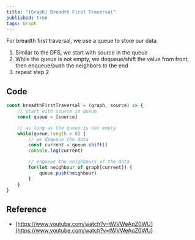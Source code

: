 ```yaml
---
title: "[Graph] Breadth First Traversal"
published: true
tags: Graph
---
```


For breadth first traversal, we use a queue to store our data.

1. Similar to the DFS, we start with source in the queue
2. While the queue is not empty, we dequeue/shift the value from front, then enqueue/push the neighbors to the end
3. repeat step 2

## Code

```javascript
const breadthFirstTraversal = (graph, source) => {
	// start with source in queue
	const queue = [source]

	// as long as the queue is not empty
	while(queue.length > 0) {
		// we dequeue the data
		const current = queue.shift()
		console.log(current)

		// enqueue the neighbours of the data
		for(let neighbour of graph[current]) {
			queue.push(neighbour)
		}
	}
}
```

## Reference

- [https://www.youtube.com/watch?v=tWVWeAqZ0WU](https://www.youtube.com/watch?v=tWVWeAqZ0WU)
